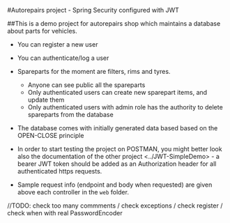 #Autorepairs project - Spring Security configured with JWT

##This is a demo project for autorepairs shop which maintains a database about parts for vehicles.

* You can register a new user
* You can authenticate/log a user
* Spareparts for the moment are filters, rims and tyres. 
  * Anyone can see public all the spareparts
  * Only authenticated users can create new sparepart items, and update them
  * Only authenticated users with admin role has the authority to delete spareparts from the database
* The database comes with initially generated data based based on the OPEN-CLOSE principle


* In order to start testing the project on POSTMAN, you might better look also the documentation of the other project <../JWT-SimpleDemo> - 
a bearer JWT token should be added as an Authorization header for all authenticated https requests.


* Sample request info (endpoint and body when requested) are given above each controller in the `web` folder.

//TODO: check too many commments / check exceptions / check register / check when with real PasswordEncoder